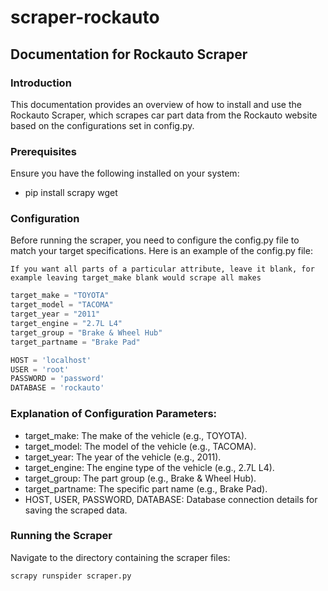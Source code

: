 # scraper-rockauto

## Documentation for Rockauto Scraper
### Introduction
This documentation provides an overview of how to install and use the Rockauto Scraper, which scrapes car part data from the Rockauto website based on the configurations set in config.py.

### Prerequisites
Ensure you have the following installed on your system:
- pip install scrapy wget

### Configuration
Before running the scraper, you need to configure the config.py file to match your target specifications. Here is an example of the config.py file:

```
If you want all parts of a particular attribute, leave it blank, for example leaving target_make blank would scrape all makes 
```


```python
target_make = "TOYOTA"
target_model = "TACOMA"
target_year = "2011"
target_engine = "2.7L L4"
target_group = "Brake & Wheel Hub"
target_partname = "Brake Pad"

HOST = 'localhost'
USER = 'root'
PASSWORD = 'password'
DATABASE = 'rockauto'
```

### Explanation of Configuration Parameters:
- target_make: The make of the vehicle (e.g., TOYOTA).
- target_model: The model of the vehicle (e.g., TACOMA).
- target_year: The year of the vehicle (e.g., 2011).
- target_engine: The engine type of the vehicle (e.g., 2.7L L4).
- target_group: The part group (e.g., Brake & Wheel Hub).
- target_partname: The specific part name (e.g., Brake Pad).
- HOST, USER, PASSWORD, DATABASE: Database connection details for saving the scraped data.

### Running the Scraper
Navigate to the directory containing the scraper files:
```sh
scrapy runspider scraper.py
```






